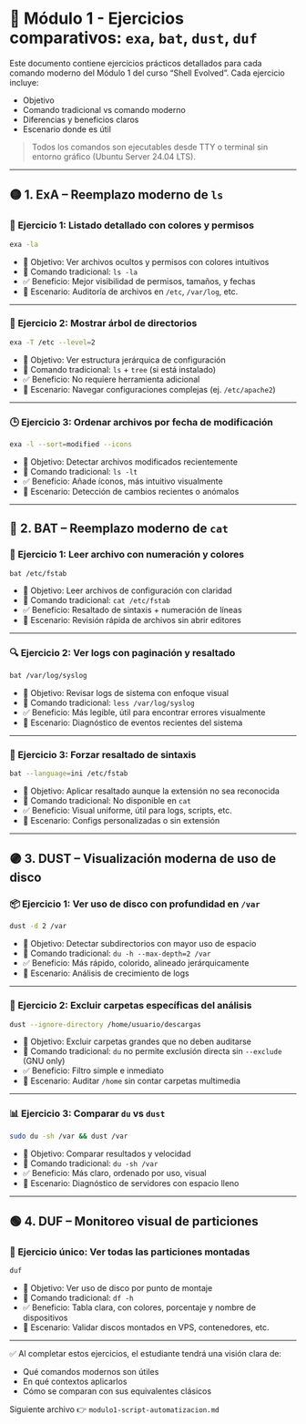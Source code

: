 # 🧪 Módulo 1 - Ejercicios comparativos: `exa`, `bat`, `dust`, `duf`

Este documento contiene ejercicios prácticos detallados para cada comando moderno del Módulo 1 del curso “Shell Evolved”. Cada ejercicio incluye:
- Objetivo
- Comando tradicional vs comando moderno
- Diferencias y beneficios claros
- Escenario donde es útil

> Todos los comandos son ejecutables desde TTY o terminal sin entorno gráfico (Ubuntu Server 24.04 LTS).

---

## 🟡 1. ExA – Reemplazo moderno de `ls`

### 🧭 Ejercicio 1: Listado detallado con colores y permisos
```bash
exa -la
```
- 🎯 Objetivo: Ver archivos ocultos y permisos con colores intuitivos
- 🔁 Comando tradicional: `ls -la`
- ✅ Beneficio: Mejor visibilidad de permisos, tamaños, y fechas
- 📌 Escenario: Auditoría de archivos en `/etc`, `/var/log`, etc.

---

### 🌳 Ejercicio 2: Mostrar árbol de directorios
```bash
exa -T /etc --level=2
```
- 🎯 Objetivo: Ver estructura jerárquica de configuración
- 🔁 Comando tradicional: `ls` + `tree` (si está instalado)
- ✅ Beneficio: No requiere herramienta adicional
- 📌 Escenario: Navegar configuraciones complejas (ej. `/etc/apache2`)

---

### 🕒 Ejercicio 3: Ordenar archivos por fecha de modificación
```bash
exa -l --sort=modified --icons
```
- 🎯 Objetivo: Detectar archivos modificados recientemente
- 🔁 Comando tradicional: `ls -lt`
- ✅ Beneficio: Añade íconos, más intuitivo visualmente
- 📌 Escenario: Detección de cambios recientes o anómalos

---

## 🔵 2. BAT – Reemplazo moderno de `cat`

### 📄 Ejercicio 1: Leer archivo con numeración y colores
```bash
bat /etc/fstab
```
- 🎯 Objetivo: Leer archivos de configuración con claridad
- 🔁 Comando tradicional: `cat /etc/fstab`
- ✅ Beneficio: Resaltado de sintaxis + numeración de líneas
- 📌 Escenario: Revisión rápida de archivos sin abrir editores

---

### 🔍 Ejercicio 2: Ver logs con paginación y resaltado
```bash
bat /var/log/syslog 
```
- 🎯 Objetivo: Revisar logs de sistema con enfoque visual
- 🔁 Comando tradicional: `less /var/log/syslog`
- ✅ Beneficio: Más legible, útil para encontrar errores visualmente
- 📌 Escenario: Diagnóstico de eventos recientes del sistema

---

### 🧠 Ejercicio 3: Forzar resaltado de sintaxis
```bash
bat --language=ini /etc/fstab
```
- 🎯 Objetivo: Aplicar resaltado aunque la extensión no sea reconocida
- 🔁 Comando tradicional: No disponible en `cat`
- ✅ Beneficio: Visual uniforme, útil para logs, scripts, etc.
- 📌 Escenario: Configs personalizadas o sin extensión

---

## 🟣 3. DUST – Visualización moderna de uso de disco

### 📦 Ejercicio 1: Ver uso de disco con profundidad en `/var`
```bash
dust -d 2 /var
```
- 🎯 Objetivo: Detectar subdirectorios con mayor uso de espacio
- 🔁 Comando tradicional: `du -h --max-depth=2 /var`
- ✅ Beneficio: Más rápido, colorido, alineado jerárquicamente
- 📌 Escenario: Análisis de crecimiento de logs

---

### 🚫 Ejercicio 2: Excluir carpetas específicas del análisis
```bash
dust --ignore-directory /home/usuario/descargas
```
- 🎯 Objetivo: Excluir carpetas grandes que no deben auditarse
- 🔁 Comando tradicional: `du` no permite exclusión directa sin `--exclude` (GNU only)
- ✅ Beneficio: Filtro simple e inmediato
- 📌 Escenario: Auditar `/home` sin contar carpetas multimedia

---

### 📊 Ejercicio 3: Comparar `du` vs `dust`
```bash
sudo du -sh /var && dust /var
```
- 🎯 Objetivo: Comparar resultados y velocidad
- 🔁 Comando tradicional: `du -sh /var`
- ✅ Beneficio: Más claro, ordenado por uso, visual
- 📌 Escenario: Diagnóstico de servidores con espacio lleno

---

## 🟢 4. DUF – Monitoreo visual de particiones

### 📍 Ejercicio único: Ver todas las particiones montadas
```bash
duf
```
- 🎯 Objetivo: Ver uso de disco por punto de montaje
- 🔁 Comando tradicional: `df -h`
- ✅ Beneficio: Tabla clara, con colores, porcentaje y nombre de dispositivos
- 📌 Escenario: Validar discos montados en VPS, contenedores, etc.

---

✅ Al completar estos ejercicios, el estudiante tendrá una visión clara de:
- Qué comandos modernos son útiles
- En qué contextos aplicarlos
- Cómo se comparan con sus equivalentes clásicos

Siguiente archivo 👉 `modulo1-script-automatizacion.md`
